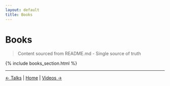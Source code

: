 ```yaml
---
layout: default
title: Books
---
```


# Books

> Content sourced from README.md - Single source of truth

{% include books_section.html %}

---

<p class="center">
  <a href="talks.html">← Talks</a> |
  <a href="index.html">Home</a> |
  <a href="videos.html">Videos →</a>
</p>
